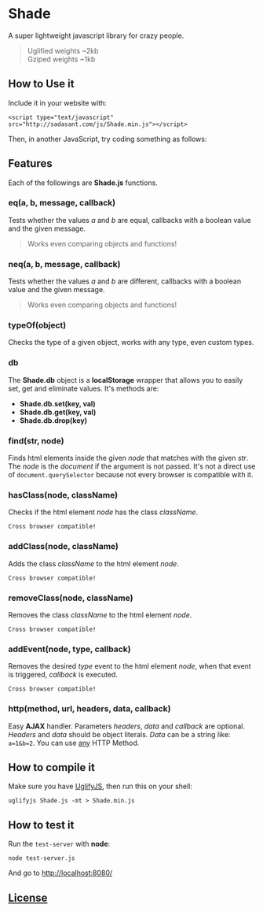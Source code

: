 # Shade

A super lightweight javascript library for crazy people.

>   Uglified weights ~2kb  
>   Gziped weights ~1kb



## How to Use it

Include it in your website with:

    <script type="text/javascript" src="http://sadasant.com/js/Shade.min.js"></script>

Then, in another JavaScript, try coding something as follows:



## Features

Each of the followings are **Shade.js** functions.


### eq(a, b, message, callback)

Tests whether the values _a_ and _b_ are equal, callbacks with a
boolean value and the given message.

>   Works even comparing objects and functions!


### neq(a, b, message, callback)

Tests whether the values _a_ and _b_ are different, callbacks with a
boolean value and the given message.

>   Works even comparing objects and functions!


### typeOf(object)

Checks the type of a given object, works with any type, even custom
types.


### db

The **Shade.db** object is a **localStorage** wrapper that allows you to
easily set, get and eliminate values. It's methods are:

-   **Shade.db.set(key, val)**
-   **Shade.db.get(key, val)**
-   **Shade.db.drop(key)**


### find(str, node)

Finds html elements inside the given _node_ that matches with the given
_str_. The _node_ is the _document_ if the argument is not passed. It's
not a direct use of `document.querySelector` because not every browser
is compatible with it.


### hasClass(node, className)

Checks if the html element _node_ has the class _className_.

    Cross browser compatible!


### addClass(node, className)

Adds the class _className_ to the html element _node_.

    Cross browser compatible!


### removeClass(node, className)

Removes the class _className_ to the html element _node_.

    Cross browser compatible!


### addEvent(node, type, callback)

Removes the desired _type_ event to the html element _node_, when that
event is triggered, _callback_ is executed.

    Cross browser compatible!


### http(method, url, headers, data, callback)

Easy **AJAX** handler.
Parameters _headers_, _data_ and _callback_ are optional.  _Headers_ and
_data_ should be object literals. _Data_ can be a string like:
`a=1&b=2`. You can use [any](http://zombo.com/) HTTP Method.



## How to compile it

Make sure you have [UglifyJS](https://github.com/mishoo/UglifyJS),
then run this on your shell:

    uglifyjs Shade.js -mt > Shade.min.js



## How to test it

Run the `test-server` with **node**:

    node test-server.js

And go to <http://localhost:8080/>



## [License](http://sadasant.com/license)
